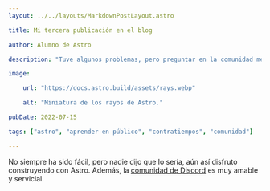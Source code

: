 ```yaml
---
layout: ../../layouts/MarkdownPostLayout.astro

title: Mi tercera publicación en el blog

author: Alumno de Astro

description: "Tuve algunos problemas, pero preguntar en la comunidad me ayudó mucho."

image:

    url: "https://docs.astro.build/assets/rays.webp"

    alt: "Miniatura de los rayos de Astro."

pubDate: 2022-07-15

tags: ["astro", "aprender en público", "contratiempos", "comunidad"]

---
```


No siempre ha sido fácil, pero nadie dijo que lo sería, aún así disfruto construyendo con Astro. Además, la [comunidad de Discord](https://astro.build/chat) es muy amable y servicial.